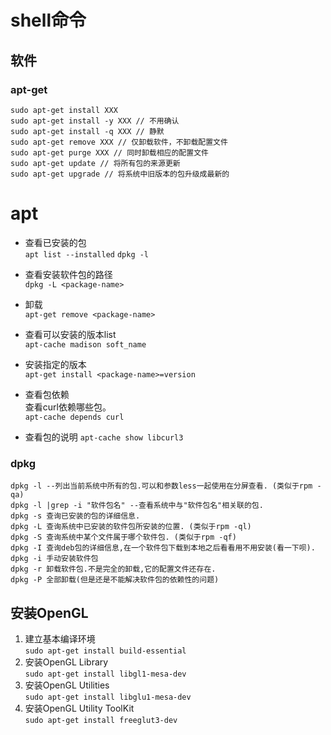 # shell命令

## 软件
### apt-get
```shell
sudo apt-get install XXX
sudo apt-get install -y XXX // 不用确认
sudo apt-get install -q XXX // 静默
sudo apt-get remove XXX // 仅卸载软件，不卸载配置文件
sudo apt-get purge XXX // 同时卸载相应的配置文件
sudo apt-get update // 将所有包的来源更新
sudo apt-get upgrade // 将系统中旧版本的包升级成最新的
```

# apt
* 查看已安装的包  
  `apt list --installed`
  `dpkg -l`

* 查看安装软件包的路径  
  `dpkg -L <package-name>`

* 卸载  
  `apt-get remove <package-name>`

* 查看可以安装的版本list  
  `apt-cache madison soft_name`

* 安装指定的版本  
  `apt-get install <package-name>=version`

* 查看包依赖  
  查看curl依赖哪些包。  
  `apt-cache depends curl`

* 查看包的说明
  `apt-cache show libcurl3`

### dpkg
```shell
dpkg -l --列出当前系统中所有的包.可以和参数less一起使用在分屏查看. (类似于rpm -qa)
dpkg -l |grep -i "软件包名" --查看系统中与"软件包名"相关联的包.
dpkg -s 查询已安装的包的详细信息.
dpkg -L 查询系统中已安装的软件包所安装的位置. (类似于rpm -ql)
dpkg -S 查询系统中某个文件属于哪个软件包. (类似于rpm -qf)
dpkg -I 查询deb包的详细信息,在一个软件包下载到本地之后看看用不用安装(看一下呗).
dpkg -i 手动安装软件包
dpkg -r 卸载软件包.不是完全的卸载,它的配置文件还存在.
dpkg -P 全部卸载(但是还是不能解决软件包的依赖性的问题)
```

## 安装OpenGL
1. 建立基本编译环境  
`sudo apt-get install build-essential`
2. 安装OpenGL Library  
`sudo apt-get install libgl1-mesa-dev`
3. 安装OpenGL Utilities  
`sudo apt-get install libglu1-mesa-dev`
4. 安装OpenGL Utility ToolKit  
`sudo apt-get install freeglut3-dev`
